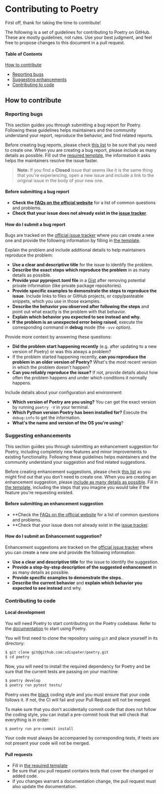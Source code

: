 # Contributing to Poetry

First off, thank for taking the time to contribute!

The following is a set of guidelines for contributing to Poetry on GitHub. These are mostly guidelines, not rules. Use your best judgment, and feel free to propose changes to this document in a pull request.

#### Table of Contents

[How to contribute](#how-to-contribute)

  * [Reporting bugs](#reporting-bugs)
  * [Suggesting enhancements](#suggesting-enhancements)
  * [Contributing to code](#contributing-to-code)


## How to contribute

### Reporting bugs

This section guides you through submitting a bug report for Poetry.
Following these guidelines helps maintainers and the community understand your report, reproduce the behavior, and find related reports.

Before creating bug reports, please check [this list](#before-submitting-a-bug-report) to be sure that you need to create one. When you are creating a bug report, please include as many details as possible. Fill out the [required template](https://github.com/sdispater/poetry/blob/master/.github/ISSUE_TEMPLATE/1_Bug_report.md), the information it asks helps the maintainers resolve the issue faster.

> **Note:** If you find a **Closed** issue that seems like it is the same thing that you're experiencing, open a new issue and include a link to the original issue in the body of your new one.

#### Before submitting a bug report

* **Check the [FAQs on the official website](https://poetry.eustace.io)** for a list of common questions and problems.
* **Check that your issue does not already exist in the [issue tracker](https://github.com/sdispater/poetry/issues)**.

#### How do I submit a bug report

Bugs are tracked on the [official issue tracker](https://github.com/sdispater/poetry/issues) where you can create a new one and provide the following information by filling in [the template](https://github.com/sdispater/poetry/blob/master/.github/ISSUE_TEMPLATE/1_Bug_report.md).

Explain the problem and include additional details to help maintainers reproduce the problem:

* **Use a clear and descriptive title** for the issue to identify the problem.
* **Describe the exact steps which reproduce the problem** in as many details as possible.
* **Provide your pyproject.toml file** in a [Gist](https://gist.github.com) after removing potential private information (like private package repositories).
* **Provide specific examples to demonstrate the steps to reproduce the issue**. Include links to files or GitHub projects, or copy/pasteable snippets, which you use in those examples.
* **Describe the behavior you observed after following the steps** and point out what exactly is the problem with that behavior.
* **Explain which behavior you expected to see instead and why.**
* **If the problem is an unexpected error being raised**, execute the corresponding command in **debug** mode (the `-vvv` option).

Provide more context by answering these questions:

* **Did the problem start happening recently** (e.g. after updating to a new version of Poetry) or was this always a problem?
* If the problem started happening recently, **can you reproduce the problem in an older version of Poetry?** What's the most recent version in which the problem doesn't happen?
* **Can you reliably reproduce the issue?** If not, provide details about how often the problem happens and under which conditions it normally happens.

Include details about your configuration and environment:

* **Which version of Poetry are you using?** You can get the exact version by running `poetry -V` in your terminal.
* **Which Python version Poetry has been installed for?** Execute the `debug:info` to get the information.
* **What's the name and version of the OS you're using**?


### Suggesting enhancements

This section guides you through submitting an enhancement suggestion for Poetry, including completely new features and minor improvements to existing functionality. Following these guidelines helps maintainers and the community understand your suggestion and find related suggestions.

Before creating enhancement suggestions, please check [this list](#before-submitting-an-enhancement-suggestion) as you might find out that you don't need to create one. When you are creating an enhancement suggestion, please [include as many details as possible](#how-do-i-submit-an-enhancement-suggestion). Fill in [the template](https://github.com/sdispater/poetry/blob/master/.github/ISSUE_TEMPLATE/2_Feature_request.md), including the steps that you imagine you would take if the feature you're requesting existed.

#### Before submitting an enhancement suggestion

* **Check the [FAQs on the official website](https://poetry.eustace.io) for a list of common questions and problems.
* **Check that your issue does not already exist in the [issue tracker](https://github.com/sdispater/poetry/issues).


#### How do I submit an Enhancement suggestion?

Enhancement suggestions are tracked on the [official issue tracker](https://github.com/sdispater/poetry/issues) where you can create a new one and provide the following information:

* **Use a clear and descriptive title** for the issue to identify the suggestion.
* **Provide a step-by-step description of the suggested enhancement** in as many details as possible.
* **Provide specific examples to demonstrate the steps**..
* **Describe the current behavior** and **explain which behavior you expected to see instead** and why.


### Contributing to code

#### Local development

You will need Poetry to start contributing on the Poetry codebase. Refer to the [documentation](https://poetry.eustace.io/docs/#introduction) to start using Poetry.

You will first need to clone the repository using `git` and place yourself in its directory:

```bash
$ git clone git@github.com:sdispater/poetry.git
$ cd poetry
```

Now, you will need to install the required dependency for Poetry and be sure that the current
tests are passing on your machine:

```bash
$ poetry develop
$ poetry run pytest tests/
```

Poetry uses the [black](https://github.com/ambv/black) coding style and you must ensure that your
code follows it. If not, the CI will fail and your Pull Request will not be merged.

To make sure that you don't accidentally commit code that does not follow the coding style, you can
install a pre-commit hook that will check that everything is in order:

```bash
$ poetry run pre-commit install
```

Your code must always be accompanied by corresponding tests, if tests are not present your code
will not be merged.

#### Pull requests

* Fill in [the required template](https://github.com/sdispater/poetry/blob/master/.github/PULL_REQUEST_TEMPLATE.md)
* Be sure that you pull request contains tests that cover the changed or added code.
* If you changes warrant a documentation change, the pull request must also update the documentation.
